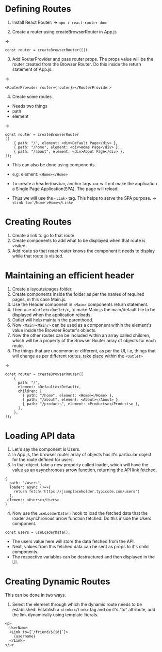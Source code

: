 # Defining Routes

1. Install React Router:
-> `npm i react-router-dom`

2. Create a router using createBrowserRouter in App.js

->   
```
const router = createBrowserRouter([])

```

3. Add RouterProvider and pass router props. The props value will be the router created from the Browser Router. Do this inside the return statement of App.js.

-> 
```
<RouterProvider router={router}></RouterProvider>
```

4. Create some routes.
- Needs two things
- path
- element

->   
```
const router = createBrowserRouter
([
    { path: "/", element: <div>Default Page</div> },
    { path: "/home", element: <div>Home Page</div> },
    { path: "/about", element: <div>About Page</div> },
]);
```

- This can also be done using components.
- e.g: element: ```<Home></Home>```


- To create a header/navbar, anchor tags ```<a>``` will not make the application a Single Page Application(SPA). The page will reload.
- Thus we will use the ```<Link>``` tag. This helps to serve the SPA purpose.
-> ```<Link to='/home'>Home</Link>```
            

# Creating Routes

1. Create a link to go to that route.
2. Create components to add what to be displayed when that route is visited.
3. Add route so that react router knows the component it needs to display while that route is visited.

# Maintaining an efficient header

1. Create a layouts/pages folder.
2. Create components inside the folder as per the names of required pages, in this case Main.js.
3. Use the Header component in ```<Main>``` components return statement.
4. Then use ```<Outlet><Outlet/>```, to make Main.js the main/default file to be displayed when the application reloads.
5. Outlet will help maintain the parenthood.
6. Now ```<Main><Main/>``` can be used as a component within the element's value inside the Browser Router's objects.
7. Now the other routes can be included within an array called children, which will be a property of the Browser Router array of objects for each route.
8. The things that are uncommon or different, as per the UI, i.e, things that will change as per different routes, take place within the ```<Outlet>```

->
```
const router = createBrowserRouter([
    {
      path: "/",
      element: <Default></Default>,
      children: [
        { path: "/home", element: <Home></Home> },
        { path: "/about", element: <About></About> },
        { path: "/products", element: <Products></Products> },
      ],
    },
]);
```

# Loading API data

1. Let's say the component is Users.
2. In App.js, the browser router array of objects has it's particular object for the route defined for users.
3. In that object, take a new property called loader, which will have the value as an asynchronous arrow function, returning the API link fetched.

```
{ 
  path: "/users", 
  loader: async ()=>{
    return fetch('https://jsonplaceholder.typicode.com/users')
  },
 element: <Users></Users> 
}
```

4. Now use the ```useLoaderData()``` hook to load the fetched data that the loader asynchronous arrow function fetched. Do this inside the Users component.

```
const users = useLoaderData();
```

- The users value here will store the data fetched from the API.
- Next, values from this fetched data can be sent as props to it's child components.
- The respective variables can be destructured and then displayed in the UI.


# Creating Dynamic Routes

This can be done in two ways.

1. Select the element through which the dynamic route needs to be established. Establish a ```<Link></Link>``` tag and on it's "to" attribute, add the link dynamically using template literals.

```
<p>            
  UserName: 
  <Link to={`/friend/${id}`}>
    {username}
  </Link>
</p>
```